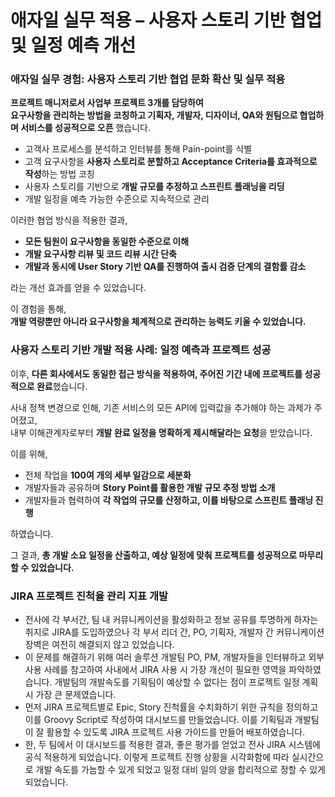 # 애자일 실무 적용 – 사용자 스토리 기반 협업 및 일정 예측 개선

### 애자일 실무 경험: 사용자 스토리 기반 협업 문화 확산 및 실무 적용

**프로젝트 매니저로서 사업부 프로젝트 3개를 담당하여**  
**요구사항을 관리하는 방법을 코칭하고 기획자, 개발자, 디자이너, QA와 원팀으로 협업하며 서비스를 성공적으로 오픈** 했습니다.    

- 고객사 프로세스를 분석하고 인터뷰를 통해 Pain-point를 식별
- 고객 요구사항을 **사용자 스토리로 분할하고 Acceptance Criteria를 효과적으로 작성**하는 방법 코칭
- 사용자 스토리를 기반으로 **개발 규모를 추정하고 스프린트 플래닝을 리딩**
- 개발 일정을 예측 가능한 수준으로 지속적으로 관리

이러한 협업 방식을 적용한 결과,  
- **모든 팀원이 요구사항을 동일한 수준으로 이해**  
- **개발 요구사항 리뷰 및 코드 리뷰 시간 단축**  
- **개발과 동시에 User Story 기반 QA를 진행하여 출시 검증 단계의 결함률 감소**

라는 개선 효과를 얻을 수 있었습니다.

이 경험을 통해,   
**개발 역량뿐만 아니라 요구사항을 체계적으로 관리하는 능력도 키울 수 있었습니다.**  

### 사용자 스토리 기반 개발 적용 사례: 일정 예측과 프로젝트 성공

이후, **다른 회사에서도 동일한 접근 방식을 적용하여, 주어진 기간 내에 프로젝트를 성공적으로 완료**했습니다.

사내 정책 변경으로 인해, 기존 서비스의 모든 API에 입력값을 추가해야 하는 과제가 주어졌고,  
내부 이해관계자로부터 **개발 완료 일정을 명확하게 제시해달라는 요청**을 받았습니다.

이를 위해,

- 전체 작업을 **100여 개의 세부 일감으로 세분화**
- 개발자들과 공유하며 **Story Point를 활용한 개발 규모 추정 방법 소개**
- 개발자들과 협력하여 **각 작업의 규모를 산정하고, 이를 바탕으로 스프린트 플래닝 진행**

하였습니다.

그 결과, **총 개발 소요 일정을 산출하고, 예상 일정에 맞춰 프로젝트를 성공적으로 마무리할 수 있었습니다.**


### JIRA 프로젝트 진척율 관리 지표 개발
- 전사에 각 부서간, 팀 내 커뮤니케이션을 활성화하고 정보 공유를 투명하게 하자는 취지로 JIRA를 도입하였으나 각 부서 리더 간, PO, 기획자, 개발자 간 커뮤니케이션 장벽은 여전히 해결되지 않고 있었습니다.
- 이 문제를 해결하기 위해 여러 솔루션 개발팀 PO, PM, 개발자들을 인터뷰하고 외부 사용 사례를 참고하여 사내에서 JIRA 사용 시 가장 개선이 필요한 영역을 파악하였습니다. 개발팀의 개발속도를 기획팀이 예상할 수 없다는 점이 프로젝트 일정 계획 시 가장 큰 문제였습니다.
- 먼저 JIRA 프로젝트별로 Epic, Story 진척률을 수치화하기 위한 규칙을 정의하고 이를 Groovy Script로 작성하여 대시보드를 만들었습니다. 이를 기획팀과 개발팀이 잘 활용할 수 있도록 JIRA 프로젝트 사용 가이드를 만들어 배포하였습니다.
- 한, 두 팀에서 이 대시보드를 적용한 결과, 좋은 평가를 얻었고 전사 JIRA 시스템에 공식 적용하게 되었습니다. 이렇게 프로젝트 진행 상황을 시각화함에 따라 실시간으로 개발 속도를 가늠할 수 있게 되었고 일정 대비 일의 양을 합리적으로 정할 수 있게 되었습니다.
